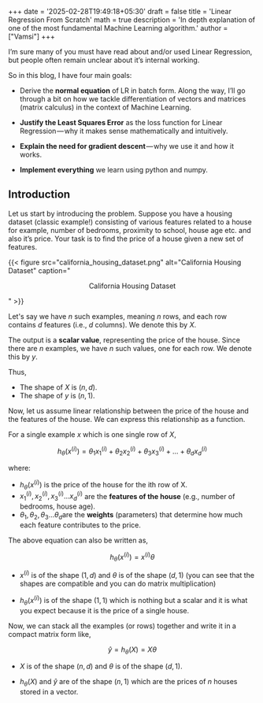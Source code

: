 +++
date = '2025-02-28T19:49:18+05:30'
draft = false
title = 'Linear Regression From Scratch'
math = true
description = 'In depth explanation of one of the most fundamental Machine Learning algorithm.'
author = ["Vamsi"]
+++

I’m sure many of you must have read about and/or used Linear Regression, but people often remain unclear about it’s internal working.

So in this blog, I have four main goals:

- Derive the **normal equation** of LR in batch form. Along the way, I’ll go through a bit on how we tackle differentiation of vectors and matrices (matrix calculus) in the context of Machine Learning.

- **Justify the Least Squares Error** as the loss function for Linear Regression — why it makes sense mathematically and intuitively.

- **Explain the need for gradient descent** — why we use it and how it works.

- **Implement everything** we learn using python and numpy.

## Introduction

Let us start by introducing the problem. Suppose you have a housing dataset (classic example!) consisting of various features related to a house for example, number of bedrooms, proximity to school, house age etc. and also it’s price. Your task is to find the price of a house given a new set of features.

{{< figure src="california_housing_dataset.png" alt="California Housing Dataset" caption="<p style='text-align:center;'>California Housing Dataset</p>" >}}


Let's say we have $n$ such examples, meaning $n$ rows, and each row contains $d$ features (i.e., $d$ columns). We denote this by $X$.

The output is a **scalar value**, representing the price of the house. Since there are $n$ examples, we have $n$ such values, one for each row. We denote this by $y$.

Thus,

- The shape of $X$ is $(n,d)$.
- The shape of $y$ is $(n,1)$.

Now, let us assume linear relationship between the price of the house and the features of the house. We can express this relationship as a function. 

For a single example $x$ which is one single row of $X$,

$$
h_{\theta}(x^{(i)}) = \theta_{1} x_1^{(i)} + \theta_{2} x_2^{(i)} + \theta_{3} x_3^{(i)} + \dots + \theta_{d} x_d^{(i)}
$$

where:

- $h_θ(x^{(i)})$ is the price of the house for the ith row of X.
- $x_1^{(i)},x_2^{(i)},x_3^{(i)} \dots x_d^{(i)}$ are the **features of the house** (e.g., number of bedrooms, house age).
- $θ_1,θ_2,θ_3 \dots θ_d$​ are the **weights** (parameters) that determine how much each feature contributes to the price.

The above equation can also be written as,

$$
h_{\theta}(x^{(i)}) = x^{(i)} {\theta}
$$

- $x^{(i)}$ is of the shape $(1,d)$ and $θ$ is of the shape $(d,1)$ (you can see that the shapes are compatible and you can do matrix multiplication)

- $h_θ(x^{(i)})$ is of the shape $(1,1)$ which is nothing but a scalar and it is what you expect because it is the price of a single house.

Now, we can stack all the examples (or rows) together and write it in a compact matrix form like,

$$
\hat{y} = h_{\theta}(X) =  X \theta
$$

- $X$ is of the shape $(n,d)$ and $θ$ is of the shape $(d,1)$.

- $h_θ(X)$ and $\hat{y}$ are of the shape $(n,1)$ which are the prices of $n$ houses stored in a vector.

